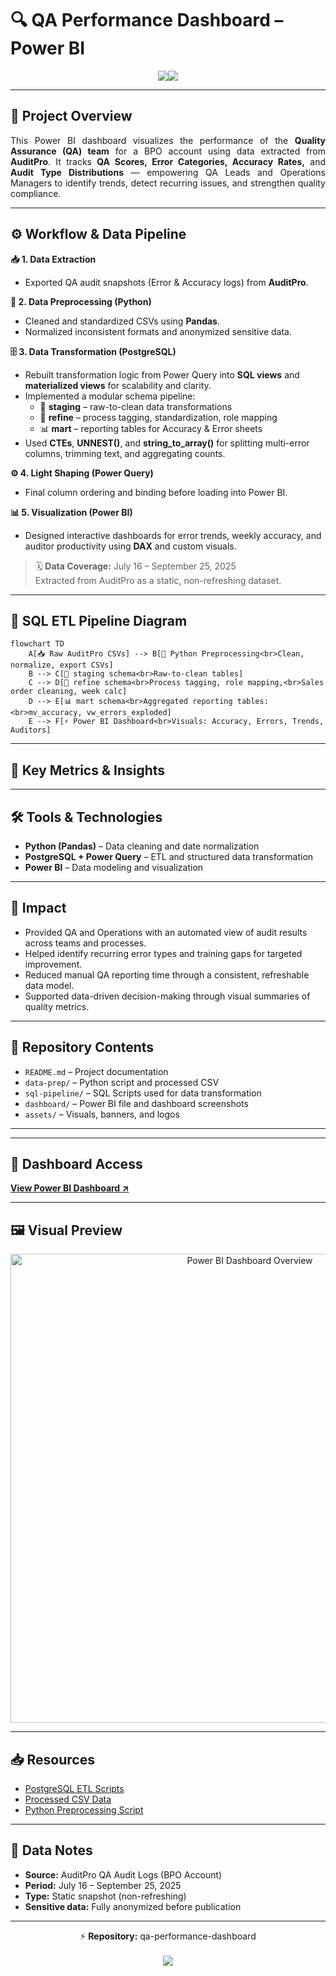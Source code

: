 # 🔍 QA Performance Dashboard – Power BI  

<p align="center">
  <a href="https://github.com/joshuaalmari/data-analytics-portfolio" style="text-decoration:none;">
    <img src="https://img.shields.io/badge/DATA%20ANALYTICS%20PORTFOLIO-2f2f2f?style=for-the-badge"><img src="https://img.shields.io/badge/CLICK%20TO%20RETURN-0078D4?style=for-the-badge">
  </a>
</p>

---

## 🧭 Project Overview  
<p align="justify">
This Power BI dashboard visualizes the performance of the <b>Quality Assurance (QA) team</b> for a BPO account using data extracted from <b>AuditPro</b>.  
It tracks <b>QA Scores, Error Categories, Accuracy Rates,</b> and <b>Audit Type Distributions</b> — empowering QA Leads and Operations Managers to identify trends, detect recurring issues, and strengthen quality compliance.
</p>

---

## ⚙️ Workflow & Data Pipeline  

**📥 1. Data Extraction**  
- Exported QA audit snapshots (Error & Accuracy logs) from **AuditPro**.

**🐍 2. Data Preprocessing (Python)**  
- Cleaned and standardized CSVs using **Pandas**.  
- Normalized inconsistent formats and anonymized sensitive data.

**🗄️ 3. Data Transformation (PostgreSQL)**  
- Rebuilt transformation logic from Power Query into **SQL views** and **materialized views** for scalability and clarity.  
- Implemented a modular schema pipeline:
  - 🧱 **staging** – raw-to-clean data transformations  
  - 🔄 **refine** – process tagging, standardization, role mapping  
  - 📊 **mart** – reporting tables for Accuracy & Error sheets  
- Used **CTEs**, **UNNEST()**, and **string_to_array()** for splitting multi-error columns, trimming text, and aggregating counts.

**⚙️ 4. Light Shaping (Power Query)**  
- Final column ordering and binding before loading into Power BI.

**📊 5. Visualization (Power BI)**  
- Designed interactive dashboards for error trends, weekly accuracy, and auditor productivity using **DAX** and custom visuals.

> 🗓️ **Data Coverage:** July 16 – September 25, 2025  
> Extracted from AuditPro as a static, non-refreshing dataset.

---

## 🧠 SQL ETL Pipeline Diagram  

```mermaid
flowchart TD
    A[📥 Raw AuditPro CSVs] --> B[🐍 Python Preprocessing<br>Clean, normalize, export CSVs]
    B --> C[🧱 staging schema<br>Raw-to-clean tables]
    C --> D[🔄 refine schema<br>Process tagging, role mapping,<br>Sales order cleaning, week calc]
    D --> E[📊 mart schema<br>Aggregated reporting tables:<br>mv_accuracy, vw_errors_exploded]
    E --> F[⚡ Power BI Dashboard<br>Visuals: Accuracy, Errors, Trends, Auditors]
```

---

## 📌 Key Metrics & Insights  


---

## 🛠️ Tools & Technologies  
- **Python (Pandas)** – Data cleaning and date normalization  
- **PostgreSQL + Power Query** – ETL and structured data transformation  
- **Power BI** – Data modeling and visualization  

---

## 🚀 Impact  
- Provided QA and Operations with an automated view of audit results across teams and processes.  
- Helped identify recurring error types and training gaps for targeted improvement.  
- Reduced manual QA reporting time through a consistent, refreshable data model.  
- Supported data-driven decision-making through visual summaries of quality metrics.  

---

## 📁 Repository Contents  
- `README.md` – Project documentation  
- `data-prep/` – Python script and processed CSV
- `sql-pipeline/` – SQL Scripts used for data transformation
- `dashboard/` – Power BI file and dashboard screenshots  
- `assets/` – Visuals, banners, and logos  

---


---

## 🔗 Dashboard Access  
[**View Power BI Dashboard ↗**](https://app.powerbi.com/view?r=YOUR_DASHBOARD_LINK)

---

## 🖼️ Visual Preview  

<p align="center">
  <img src="dashboard/powerbi_dashboard_overview.png" width="750" alt="Power BI Dashboard Overview">
</p>

---

## 📥 Resources  
- [PostgreSQL ETL Scripts](/sql-pipeline/)  
- [Processed CSV Data](/data-prep/Audit_Data_Processed.csv)  
- [Python Preprocessing Script](/data-prep/QA%20Report%20Data%20Processing.ipynb)

---

## 📎 Data Notes  
- **Source:** AuditPro QA Audit Logs (BPO Account)  
- **Period:** July 16 – September 25, 2025  
- **Type:** Static snapshot (non-refreshing)  
- **Sensitive data:** Fully anonymized before publication  

---

<p align="center">
  ⚡ <b>Repository:</b> qa-performance-dashboard  
  <br><br>
  <a href="https://github.com/joshuaalmari/data-analytics-portfolio">
    <img src="https://img.shields.io/badge/BACK%20TO-DATA%20ANALYTICS%20PORTFOLIO-2f2f2f?style=for-the-badge&logo=github&logoColor=white"/>
  </a>
</p>
